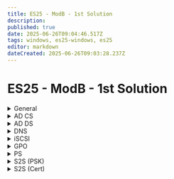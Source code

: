 ```yaml
---
title: ES25 - ModB - 1st Solution
description: 
published: true
date: 2025-06-26T09:04:46.517Z
tags: windows, es25-windows, es25
editor: markdown
dateCreated: 2025-06-26T09:03:28.237Z
---
```


# ES25 - ModB - 1st Solution

[//]: <> (General)
<details>
<summary>General</summary>
  
</details>

[//]: <> (AD CS)
<details>
<summary>AD CS</summary>
  
</details>

[//]: <> (AD DS)
<details>
<summary>AD DS</summary>
  
</details>

[//]: <> (DNS)
<details>
<summary>DNS</summary>
  
</details>

[//]: <> (iSCSI)
<details>
<summary>iSCSI</summary>
  
</details>

[//]: <> (GPO)
<details>
<summary>GPO</summary>
  
</details>

[//]: <> (PS)
<details>
<summary>PS</summary>
  
</details>

[//]: <> (S2S - PSK)
<details>
<summary>S2S (PSK)</summary>
  
</details>

[//]: <> (S2S - Cert)
<details>
<summary>S2S (Cert)</summary>
  
</details>




